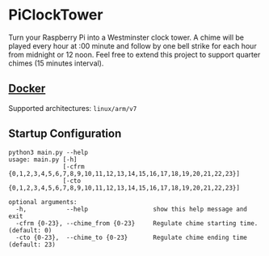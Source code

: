 # PiClockTower
Turn your Raspberry Pi into a Westminster clock tower. A chime will be played every hour at :00 minute and follow by one bell strike for each hour from midnight or 12 noon. Feel free to extend this project to support quarter chimes (15 minutes interval).

## [Docker](https://hub.docker.com/r/donkeystudio/piclocktower)
Supported architectures: `linux/arm/v7`

## Startup Configuration
```
python3 main.py --help
usage: main.py [-h]
               [-cfrm {0,1,2,3,4,5,6,7,8,9,10,11,12,13,14,15,16,17,18,19,20,21,22,23}]
               [-cto {0,1,2,3,4,5,6,7,8,9,10,11,12,13,14,15,16,17,18,19,20,21,22,23}]

optional arguments:
  -h,           --help                  show this help message and exit
  -cfrm {0-23}, --chime_from {0-23}     Regulate chime starting time. (default: 0)
  -cto {0-23},  --chime_to {0-23}       Regulate chime ending time (default: 23)
```